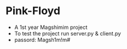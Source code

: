 # Pink-Floyd
- A 1st year Magshimim project
- To test the project run server.py & client.py
- passord: Magsh1m!m#
